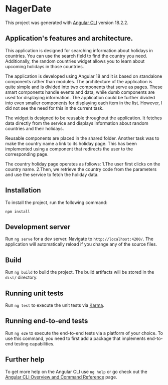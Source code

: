# NagerDate

This project was generated with [Angular CLI](https://github.com/angular/angular-cli) version 18.2.2.

## Application's features and architecture.

This application is designed for searching information about holidays in countries. 
You can use the search field to find the country you need. Additionally, the random countries widget allows you to learn about upcoming holidays in those countries.

The application is developed using Angular 18 and it is based on standalone components rather than modules.
The architecture of the application is quite simple and is divided into two components that serve as pages. 
These smart components handle events and data, while dumb components are used for displaying information.
The application could be further divided into even smaller components for displaying each item in the list. However, I did not see the need for this in the current task.

The widget is designed to be reusable throughout the application. It fetches data directly from the service and displays information about random countries and their holidays.

Reusable components are placed in the shared folder.
Another task was to make the country name a link to its holiday page. This has been implemented using a component that redirects the user to the corresponding page.

The country holiday page operates as follows:
1.The user first clicks on the country name.
2.Then, we retrieve the country code from the parameters and use the service to fetch the holiday data.

## Installation

To install the project, run the following command:

`npm install`

## Development server

Run `ng serve` for a dev server. Navigate to `http://localhost:4200/`. The application will automatically reload if you change any of the source files.

## Build

Run `ng build` to build the project. The build artifacts will be stored in the `dist/` directory.

## Running unit tests

Run `ng test` to execute the unit tests via [Karma](https://karma-runner.github.io).

## Running end-to-end tests

Run `ng e2e` to execute the end-to-end tests via a platform of your choice. To use this command, you need to first add a package that implements end-to-end testing capabilities.

## Further help

To get more help on the Angular CLI use `ng help` or go check out the [Angular CLI Overview and Command Reference](https://angular.dev/tools/cli) page.
